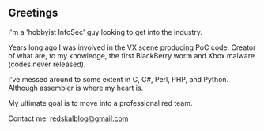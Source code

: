 ## Greetings 

I'm a 'hobbyist InfoSec' guy looking to get into the industry.

Years long ago I was involved in the VX scene producing PoC code. Creator of what are, to my knowledge, the first BlackBerry worm and Xbox malware (codes never released).

I've messed around to some extent in C, C#, Perl, PHP, and Python. Although assembler is where my heart is.

My ultimate goal is to move into a professional red team.

Contact me: [redskalblog@gmail.com](mailto:redskalblog@gmail.com)